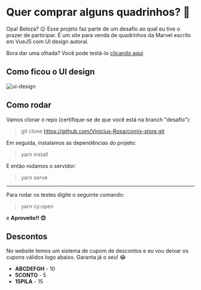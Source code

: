 # Quer comprar alguns quadrinhos? 💬

Opa! Beleza? 😉
Esse projeto faz parte de um desafio ao qual eu tive o prazer de participar. É um site para venda de quadrinhos da Marvel escrito em VueJS com UI design autoral.

Bora dar uma olhada? Você pode testá-lo [clicando aqui](https://comix-store.vercel.app)

## Como ficou o UI design
![ui-design](https://i.imgur.com/wDHdTcy.png)

## Como rodar

Vamos clonar o repo (certifique-se de que você está na branch "desafio"):
> git clone https://github.com/Vinicius-Rosa/comix-store.git

Em seguida, instalamos as dependências do projeto:
> yarn install

E então rodamos o servidor:
> yarn serve

------	
Para rodar os testes digite o seguinte comando:
> yarn cy:open

e **Aproveite!! 😊**


## Descontos
No website temos um sistema de cupom de descontos e eu vou deixar os cupons válidos logo abaixo. Garanta já o seu! 😂

 - **ABCDEFGH** - 10 
 - **5CONTO** - 5
 - **15PILA** - 15

